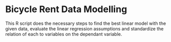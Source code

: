 # Bicycle Rent Data Modelling

This R script does the necessary steps to find the best linear model with the given data, evaluate the linear regression assumptions and standardize the relation of each to variables on the dependant variable.